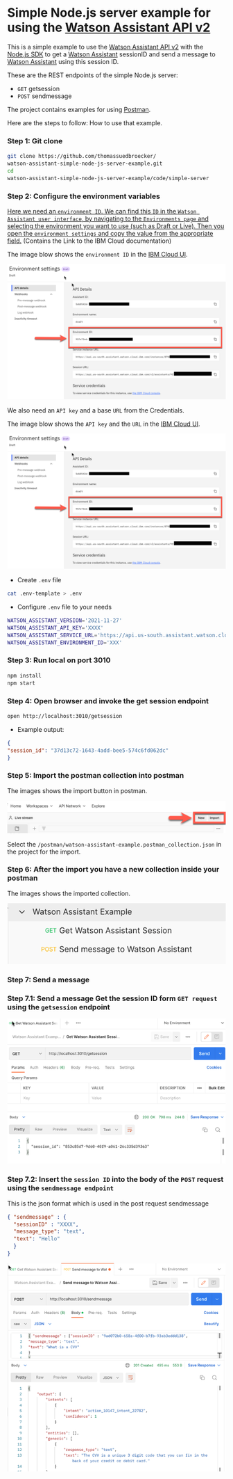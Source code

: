 # Simple Node.js server example for using the [Watson Assistant API v2](https://cloud.ibm.com/apidocs/assistant/assistant-v2) 

This is a simple example to use the [Watson Assistant API v2](https://cloud.ibm.com/apidocs/assistant/assistant-v2) with the [Node.js SDK](https://github.com/watson-developer-cloud/node-sdk) to get a [Watson Assistant](https://cloud.ibm.com/catalog/services/watson-assistant#about) sessionID and send a message to [Watson Assistant](https://cloud.ibm.com/catalog/services/watson-assistant#about) using this session ID.

These are the REST endpoints of the simple Node.js server: 

* `GET` getsession
* `POST` sendmessage

The project contains examples for using [Postman](https://www.postman.com/downloads/).

Here are the steps to follow: How to use that example.

### Step 1: Git clone

```sh
git clone https://github.com/thomassuedbroecker/
watson-assistant-simple-node-js-server-example.git
cd 
watson-assistant-simple-node-js-server-example/code/simple-server
```

### Step 2: Configure the environment variables

[Here we need an `environment ID`. We can find this `ID` in the `Watson Assistant user interface`, by navigating to the `Environments page` and selecting the environment you want to use (such as Draft or Live). Then you open the `environment settings` and copy the value from the appropriate field.](https://cloud.ibm.com/apidocs/assistant/assistant-v2#createsession) (Contains the Link to the IBM Cloud documentation)

The image blow shows the `environment ID` in the [IBM Cloud UI](https://cloud.ibm.com/resources).

![](images/watson-assistant-01.png)

We also need an `API key` and a base `URL` from the Credentials.

The image blow shows the `API key` and the `URL` in the [IBM Cloud UI](https://cloud.ibm.com/resources).

![](images/watson-assistant-01.png)

* Create `.env` file

```sh
cat .env-template > .env
```

* Configure `.env` file to your needs

```sh
WATSON_ASSISTANT_VERSION='2021-11-27'
WATSON_ASSISTANT_API_KEY='XXXX'
WATSON_ASSISTANT_SERVICE_URL='https://api.us-south.assistant.watson.cloud.ibm.com'
WATSON_ASSISTANT_ENVIRONMENT_ID='XXX'
```

### Step 3: Run local on port 3010

```sh
npm install
npm start
```

### Step 4: Open browser and invoke the get session endpoint

```sh
open http://localhost:3010/getsession
```

* Example output:

```json
{
"session_id": "37d13c72-1643-4add-bee5-574c6fd062dc"
}
```

### Step 5: Import the postman collection into postman

The images shows the import button in postman.

![](images/watson-assistant-03.png)

Select the `/postman/watson-assistant-example.postman_collection.json` in the project for the import.

### Step 6: After the import you have a new collection inside your postman

The images shows the imported collection.

![](images/watson-assistant-04.png)

### Step 7: Send a message 

### Step 7.1: Send a message  Get the session ID form `GET request` using the `getsession` endpoint

![](images/watson-assistant-05.png)

### Step 7.2: Insert the `session ID` into the body of the `POST` request using the `sendmessage endpoint`

This is the json format which is used in the post request sendmessage

```json
{ "sendmessage" : {
  "sessionID" : "XXXX",
  "message_type": "text",
  "text": "Hello"
  }
}
```

![](images/watson-assistant-06.png)

